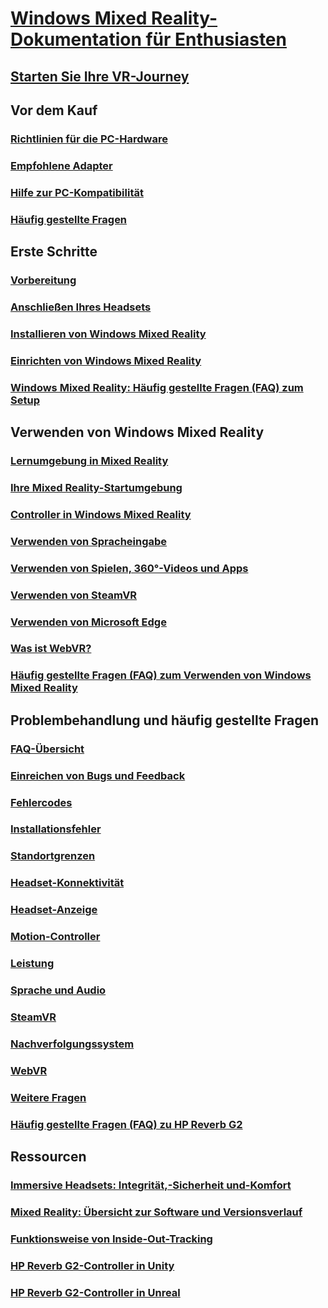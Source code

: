 # [Windows Mixed Reality-Dokumentation für Enthusiasten](index.yml)
## [Starten Sie Ihre VR-Journey](vr-journey.md)

## Vor dem Kauf
<!-- ### [What is Windows Mixed Reality?](windows-mixed-reality.md) -->
### [Richtlinien für die PC-Hardware](windows-mixed-reality-minimum-pc-hardware-compatibility-guidelines.md)
### [Empfohlene Adapter](recommended-adapters-for-windows-mixed-reality-capable-pcs.md)
### [Hilfe zur PC-Kompatibilität](get-help-with-pc-compatibility.md)
### [Häufig gestellte Fragen](before-you-buy-faqs.md)

## Erste Schritte
### [Vorbereitung](before-you-start.md)
### [Anschließen Ihres Headsets](plug-in-your-headset.md)
### [Installieren von Windows Mixed Reality](install-windows-mixed-reality.md)
### [Einrichten von Windows Mixed Reality](set-up-windows-mixed-reality.md)
### [Windows Mixed Reality: Häufig gestellte Fragen (FAQ) zum Setup](wmr-setup-faq.md)

## Verwenden von Windows Mixed Reality
### [Lernumgebung in Mixed Reality](learn-mixed-reality.md)
### [Ihre Mixed Reality-Startumgebung](your-mixed-reality-home.md)
### [Controller in Windows Mixed Reality](controllers-in-wmr.md)
### [Verwenden von Spracheingabe](using-speech-in-wmr.md)
### [Verwenden von Spielen, 360°-Videos und Apps](using-games-and-apps-in-windows-mixed-reality.md)
### [Verwenden von SteamVR](using-steamvr-with-windows-mixed-reality.md)
### [Verwenden von Microsoft Edge](using-microsoft-edge.md)
### [Was ist WebVR?](webvr.md)
### [Häufig gestellte Fragen (FAQ) zum Verwenden von Windows Mixed Reality](using-wmr-faq.md)

## Problembehandlung und häufig gestellte Fragen
### [FAQ-Übersicht](troubleshooting-windows-mixed-reality.md)
### [Einreichen von Bugs und Feedback](filing-feedback.md)
### [Fehlercodes](error-codes.md)
### [Installationsfehler](installation_errors.md)
### [Standortgrenzen](boundary-questions.md)
### [Headset-Konnektivität](headset-connectivity.md)
### [Headset-Anzeige](headset-display.md)
### [Motion-Controller](motion-controller-problems.md)
### [Leistung](performance-questions.md)
### [Sprache und Audio](speech-and-audio.md)
### [SteamVR](steamvr-questions.md)
### [Nachverfolgungssystem](tracking.md)
### [WebVR](webvr-questions.md)
### [Weitere Fragen](other-questions.md)
### [Häufig gestellte Fragen (FAQ) zu HP Reverb G2](reverbG2-faq.md)

## Ressourcen
### [Immersive Headsets: Integrität,-Sicherheit und-Komfort](wmr-health-safety-comfort.md)
### [Mixed Reality: Übersicht zur Software und Versionsverlauf](mixed-reality-software.md)
### [Funktionsweise von Inside-Out-Tracking](tracking-system.md)
### [HP Reverb G2-Controller in Unity](https://docs.microsoft.com/windows/mixed-reality/develop/unity/unity-reverb-g2-controllers)
### [HP Reverb G2-Controller in Unreal](https://docs.microsoft.com/windows/mixed-reality/develop/unreal/unreal-reverb-g2-controllers)
